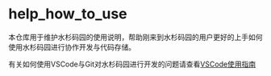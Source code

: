 # help_how_to_use

本仓库用于维护水杉码园的使用说明，帮助刚来到水杉码园的用户更好的上手如何使用水杉码园进行协作开发与代码存储。

有关如何使用VSCode与Git对水杉码园进行开发的问题请查看[VSCode使用指南](./vscode使用指南.md)